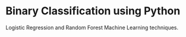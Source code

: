 # Binary Classification using Python

Logistic Regression and Random Forest Machine Learning techniques.
